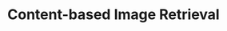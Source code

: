 ---
title: Content-based Image Retrieval
type: templates
category: Ranking and Scoring
order: 604
meta_title: 
meta_description: 
---